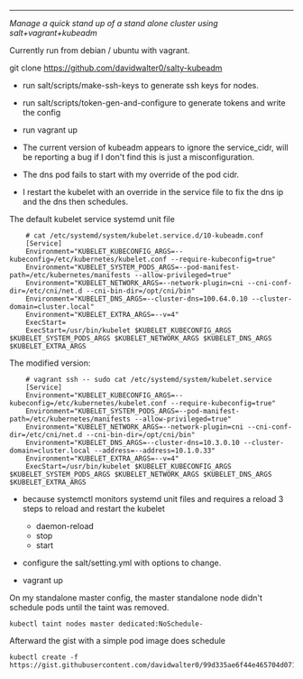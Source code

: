 ---
*Manage a quick stand up of a stand alone cluster using salt+vagrant+kubeadm*

Currently run from debian / ubuntu with vagrant.

git clone https://github.com/davidwalter0/salty-kubeadm

- run salt/scripts/make-ssh-keys to generate ssh keys for nodes.
- run salt/scripts/token-gen-and-configure to generate tokens and write the config
- run vagrant up

- The current version of kubeadm appears to ignore the service_cidr,
  will be reporting a bug if I don't find this is just a
  misconfiguration.
- The dns pod fails to start with my override of the pod cidr.
- I restart the kubelet with an override in the service file to fix
  the dns ip and the dns then schedules.

The default kubelet service systemd unit file
```
    # cat /etc/systemd/system/kubelet.service.d/10-kubeadm.conf
    [Service]
    Environment="KUBELET_KUBECONFIG_ARGS=--kubeconfig=/etc/kubernetes/kubelet.conf --require-kubeconfig=true"
    Environment="KUBELET_SYSTEM_PODS_ARGS=--pod-manifest-path=/etc/kubernetes/manifests --allow-privileged=true"
    Environment="KUBELET_NETWORK_ARGS=--network-plugin=cni --cni-conf-dir=/etc/cni/net.d --cni-bin-dir=/opt/cni/bin"
    Environment="KUBELET_DNS_ARGS=--cluster-dns=100.64.0.10 --cluster-domain=cluster.local"
    Environment="KUBELET_EXTRA_ARGS=--v=4"
    ExecStart=
    ExecStart=/usr/bin/kubelet $KUBELET_KUBECONFIG_ARGS $KUBELET_SYSTEM_PODS_ARGS $KUBELET_NETWORK_ARGS $KUBELET_DNS_ARGS $KUBELET_EXTRA_ARGS
```

The modified version:
```
    # vagrant ssh -- sudo cat /etc/systemd/system/kubelet.service
    [Service]
    Environment="KUBELET_KUBECONFIG_ARGS=--kubeconfig=/etc/kubernetes/kubelet.conf --require-kubeconfig=true"
    Environment="KUBELET_SYSTEM_PODS_ARGS=--pod-manifest-path=/etc/kubernetes/manifests --allow-privileged=true"
    Environment="KUBELET_NETWORK_ARGS=--network-plugin=cni --cni-conf-dir=/etc/cni/net.d --cni-bin-dir=/opt/cni/bin"
    Environment="KUBELET_DNS_ARGS=--cluster-dns=10.3.0.10 --cluster-domain=cluster.local --address=--address=10.1.0.33"
    Environment="KUBELET_EXTRA_ARGS=--v=4"
    ExecStart=/usr/bin/kubelet $KUBELET_KUBECONFIG_ARGS $KUBELET_SYSTEM_PODS_ARGS $KUBELET_NETWORK_ARGS $KUBELET_DNS_ARGS $KUBELET_EXTRA_ARGS

```

- because systemctl monitors systemd unit files and requires a reload
  3 steps to reload and restart the kubelet
  - daemon-reload
  - stop
  - start

- configure the salt/setting.yml with options to change.

- vagrant up



On my standalone master config, the master standalone node didn't
schedule pods until the taint was removed.

    kubectl taint nodes master dedicated:NoSchedule-

Afterward the gist with a simple pod image does schedule

    kubectl create -f https://gist.githubusercontent.com/davidwalter0/99d335ae6f44e465704d0717d0db6f61/raw/16dda706ebd56064824cdcb09485ad85a097b214/-

